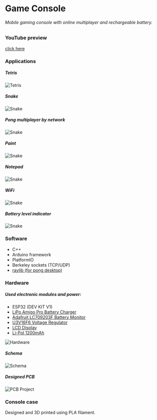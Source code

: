 # Game Console

###### Mobile gaming console with online multiplayer and rechargeable battery.

### YouTube preview
[click here](https://youtube.com)

### Applications

##### Tetris
![Tetris](/assets/tetris.jpg)


##### Snake
![Snake](/assets/snake.jpg)


##### Pong multiplayer by network
![Snake](/assets/pong.jpg)


##### Paint
![Snake](/assets/paint.jpg)


##### Notepad
![Snake](/assets/notepad.jpg)


##### WiFi
![Snake](/assets/wifi.jpg)

##### Battery level indicator
![Snake](/assets/battery.jpg)


### Software
- C++
- Arduino framework
- PlatformIO
- Berkeley sockets (TCP/UDP)
- [raylib (for pong desktop)](https://www.raylib.com/)

### Hardware 
##### Used electronic modules and power:
- ESP32 (DEV KIT V1)
- [LiPo Amigo Pro Battery Charger](https://shop.pimoroni.com/products/lipo-amigo?variant=39779302539347)
- [Adafruit LC709203F Battery Monitor](https://www.adafruit.com/product/4712)
- [U3V16F6 Voltage Regulator](https://www.pololu.com/product/4942)
- [LCD Display](https://www.waveshare.com/2.4inch-lcd-module.htm)
- [Li-Pol 1200mAh](https://botland.store/battery-li-pol-1s-37-v/15621-akyga-li-pol-cell-1200mah-1s-37v-jst-bec-connector-socket-40x34x8mm-5904422324285.html)

![Hardware](/assets/hardware.jpg)

##### Schema
![Schema](/assets/schema.png)
##### Designed PCB
![PCB Project](/assets/pcb-project.png)

### Console case 
Designed and 3D printed using PLA filament.